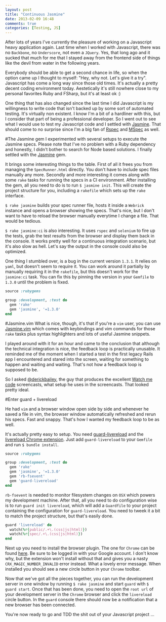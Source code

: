 ```yaml
---
layout: post
title: "Continuous Jasmine"
date: 2013-02-09 16:48
comments: true
categories: [Testing, JS]
---
```

After lots of years I've currently the pleasure of working on a Javascript heavy application again. Last time when I worked with Javascript, there was no `Backbone`, no `Underscore`, not even a `JQuery`. Yes, that long ago and it sucked that much for me that I stayed away from the frontend side of things like the devil from water in the following years. 

Everybody should be able to get a second chance in life, so when the option came up I thought to myself: "Hey, why not. Let's give it a try". Javascript has come a long way since those old times. It's actually a pretty decent coding environment today. Aestetically it's still nowhere close to my personal favorites Ruby and FSharp, but it's at least ok :)

One thing that has also changed since the last time I did Javascript is my willingness to write code that isn't backed up by some sort of automated testing. It's virtually non existent. I know I'm a bit of a hardliner with this, but I consider that part of being a professional developer. So I went out to see what I would use to test my Javascript code and I settled with [Jasmine](http://pivotal.github.com/jasmine/). That should come to no surprise since I'm a big fan of [Rspec](http://rspec.info/) and [MSpec](https://github.com/machine/machine.specifications) as well.

#The Jasmine gem
I experimented with several setups to execute the Jasmine specs. Please note that I've no problem with a Ruby dependency and honestly, I didn't bother to search for Node based solutions. I finally settled with the [Jasmine](https://github.com/pivotal/jasmine-gem) gem. 

It brings some interesting things to the table. First of all it frees you from managing the `SpecRunner.html` directly. You don't have to include spec files manually any more. Secondly and more interesting it comes along with some `rake` tasks for running the specs in a CI environment.  After installing the gem, all you need to do is to run `$ jasmine init`. This will create the project structure for you, including a `rakefile` which sets up the `rake` interface.

`$ rake jasmine` builds your spec runner file, hosts it inside a `Webrick` instance and opens a browser showing the specs. That's nice, but I don't want to have to reload the browser manually everytime I change a file. That would be tedious. 

`$ rake jasmine:ci` is also interesting. It uses `rspec` and `selenium` to fire up the tests, grab the test results from the browser and display them back in the console. It works pretty well for a continuous integration scenario, but it's also slow as hell. Let's say the output in the console could also be optimized.

One thing I stumbled over, is a bug in the current version `1.3.1`. It relies on `yaml`, but doesn't seem to require it. You can work around it partially by manually requiring it in the `rakefile`, but this doesn't work for the `jasmine:ci` task. You can fix this by pinning the version in your `Gemfile` to `1.3.0` until the problem is fixed.

```ruby Gemfile
source :rubygems

group :development, :test do
  gem 'rake'
  gem 'jasmine', '=1.3.0'
end
```

#Jasmine.vim
What is nice, though, it's that if you're a `vim` user, you can use [Jasmine.vim](https://github.com/claco/jasmine.vim) which comes with keybindings and vim commands for those `rake` tasks plus syntax highlighters and lots of useful Jasmine snippets.

I played around with it for an hour and came to the conclusion that although the technical integration is nice, the feedback loop is practically unusable. It reminded me of the moment when I started a test in the first legacy Rails app I encountered and stared into the screen, waiting for something to happen and waiting and waiting. That's not how a feedback loop is supposed to be.

So I asked [@derickbailey](https://twitter.com/derickbailey), the guy that produces the excellent [Watch me code](http://www.watchmecode.net/) screencasts, what setup he uses in the screencasts. That looked pretty ideal.

#Enter guard + livereload

He had `vim` and a browser window open side by side and whenever he saved a file in vim, the browser window automatically refreshed and rerun his specs. Fast and snappy. That's how I wanted my feedback loop to be as well.

It's actually pretty easy to setup. You need [guard-livereload](https://github.com/guard/guard-livereload) and the [livereload Chrome extension](https://chrome.google.com/webstore/detail/livereload/jnihajbhpnppcggbcgedagnkighmdlei).  Just add `guard-livereload` to your `Gemfile` and run `$ bundle install`. 

```ruby Gemfile
source :rubygems

group :development, :test do
  gem 'rake'
  gem 'jasmine', '=1.3.0'
  gem 'rb-fsevent'
  gem 'guard-livereload'
end
```

`rb-fsevent` is needed to monitor filesystem changes on `OSX` which powers my development machine. After that, all you need to do configuration wise is to run `guard init livereload`, which will add a `Guardfile` to your project containing the configuration for `guard-livereload`.  You need to tweek it a bit to match the project structure, but that's easily done.

```ruby Guardfile
guard 'livereload' do
  watch(%r{public/.+\.(css|js|html)})
  watch(%r{spec/.+\.(css|js|html)})
end
```

Next up you need to install the browser plugin. The one for `Chrome` can be found [here](https://chrome.google.com/webstore/detail/livereload/jnihajbhpnppcggbcgedagnkighmdlei). Be sure to be logged in with your Google account. I don't know why, but the extension won't install without that and gives you a nasty `CRX_MAGIC_NUMBER_INVALID` error instead. What a lovely error message. When installed you should see a new circle button in your `Chrome` toolbar.

Now that we've got all the pieces together, you can run the development server in one window by running `$ rake jasmine` and start `guard` with `$ guard start`. Once that has been done, you need to open the `root url` of your development server in the `Chrome` browser and click the `livereload` circle button. In the `guard` console there should now be a notification that a new browser has been connected. 

You're now ready to go and TDD the shit out of your Javascript project ...

